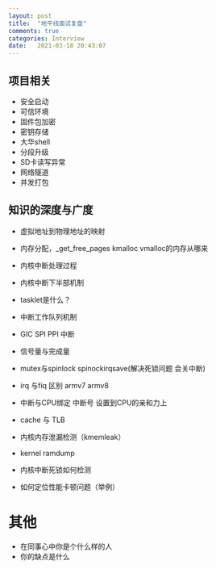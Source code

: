 ```yaml
---
layout: post
title:  "地平线面试复盘"
comments: true
categories: Interview
date:   2021-03-18 20:43:07
---
```


## 项目相关
* 安全启动
* 可信环境
* 固件包加密
* 密钥存储
* 大华shell
* 分段升级
* SD卡读写异常
* 网络隧道
* 并发打包

## 知识的深度与广度
* 虚拟地址到物理地址的映射
* 内存分配，_get_free_pages kmalloc vmalloc的内存从哪来
* 内核中断处理过程
* 内核中断下半部机制
* tasklet是什么？
* 中断工作队列机制
* GIC SPI PPI 中断
* 信号量与完成量
* mutex与spinlock   spinockirqsave(解决死锁问题 会关中断)
* irq 与fiq 区别  armv7  armv8
* 中断与CPU绑定    中断号 设置到CPU的亲和力上
* cache 与 TLB
  
* 内核内存泄漏检测（kmemleak）
* kernel ramdump
* 内核中断死锁如何检测
* 如何定位性能卡顿问题（举例）
  
# 其他
* 在同事心中你是个什么样的人
* 你的缺点是什么


